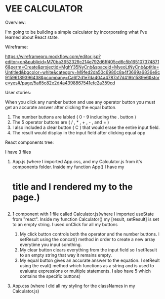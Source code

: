 # VEE CALCULATOR

Overview: 

I'm going to be building a simple calculator by incorporating what I've learned about React state.




Wireframe: 

https://wireframepro.mockflow.com/editor.jsp?editor=on&publicid=M70ba3652329c214e792d6ff405cd6c5b1651073748716&perm=Create&projectid=MghY35NyCnb&spaceid=MyeoLtNyCnb&ptitle=Untitled&bgcolor=white&category=M9fed2da50c6980c8a4f3699a6836e9c91596189396438&pcompany=Ca6f2d1e7da404a4787a17d419b1589e6&store=yes#/page/5a65c82e2d4a4398867541efc2a359cd




User stories: 

When you click any number button and use any operator button you must get an accurate answer after clicking the equal button.

1. The number buttons are labled ( 0 - 9 including the . button )
2. The 5 operator buttons are ( / , * , + , - , and = )
3. I also included a clear button ( C ) that would erase the entire input field.
4. The result would display in the input field after clicking equal opp




React components tree: 

I have 3 files
1. App.js  (where I imported App.css, and my Calculator.js from it's components folder. Inside my function App() I have my <h1> title and I rendered my <Calculator/> to the page.)

2. 1 component with 1 file called Calculator.js(where I imported useState from "react". Inside my function Calculator() my [result, setResult] is set to an empty string. I used onClick for all my buttons 
    1. My click button controls both the operator and the number buttons. I setResult using the concat() method in order to create a new array everytime you input somthing. 
    2. My clear button clears everything from the input field so I setResult to an empty string that way it remains empty.
    3. My equal button gives an accurate answer to the equation. I setReult using the eval() method which functions as a string and is used to evaluate expressions or multiple statements. I also have 5 <divs> which contains the specific buttons)

3. App.css  (where I did all my styling for the classNames in my Calculator.js)
